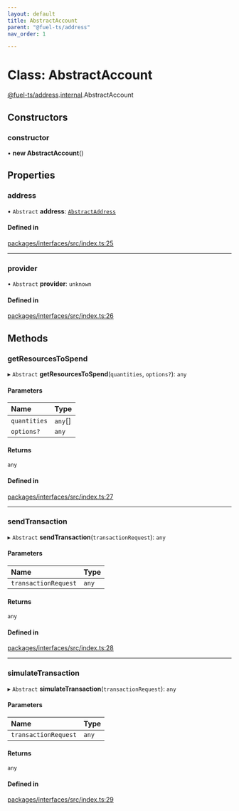 ```yaml
---
layout: default
title: AbstractAccount
parent: "@fuel-ts/address"
nav_order: 1

---
```


# Class: AbstractAccount

[@fuel-ts/address](../index.md).[internal](../namespaces/internal.md).AbstractAccount

## Constructors

### constructor

• **new AbstractAccount**()

## Properties

### address

• `Abstract` **address**: [`AbstractAddress`](internal-AbstractAddress.md)

#### Defined in

[packages/interfaces/src/index.ts:25](https://github.com/FuelLabs/fuels-ts/blob/master/packages/interfaces/src/index.ts#L25)

___

### provider

• `Abstract` **provider**: `unknown`

#### Defined in

[packages/interfaces/src/index.ts:26](https://github.com/FuelLabs/fuels-ts/blob/master/packages/interfaces/src/index.ts#L26)

## Methods

### getResourcesToSpend

▸ `Abstract` **getResourcesToSpend**(`quantities`, `options?`): `any`

#### Parameters

| Name | Type |
| :------ | :------ |
| `quantities` | `any`[] |
| `options?` | `any` |

#### Returns

`any`

#### Defined in

[packages/interfaces/src/index.ts:27](https://github.com/FuelLabs/fuels-ts/blob/master/packages/interfaces/src/index.ts#L27)

___

### sendTransaction

▸ `Abstract` **sendTransaction**(`transactionRequest`): `any`

#### Parameters

| Name | Type |
| :------ | :------ |
| `transactionRequest` | `any` |

#### Returns

`any`

#### Defined in

[packages/interfaces/src/index.ts:28](https://github.com/FuelLabs/fuels-ts/blob/master/packages/interfaces/src/index.ts#L28)

___

### simulateTransaction

▸ `Abstract` **simulateTransaction**(`transactionRequest`): `any`

#### Parameters

| Name | Type |
| :------ | :------ |
| `transactionRequest` | `any` |

#### Returns

`any`

#### Defined in

[packages/interfaces/src/index.ts:29](https://github.com/FuelLabs/fuels-ts/blob/master/packages/interfaces/src/index.ts#L29)
